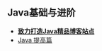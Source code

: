 ## Java基础与进阶
- [**致力打造Java精品博客站点**](http://cmsblogs.com/)
- [Java 提高篇](http://wiki.jikexueyuan.com/project/java-enhancement/)
